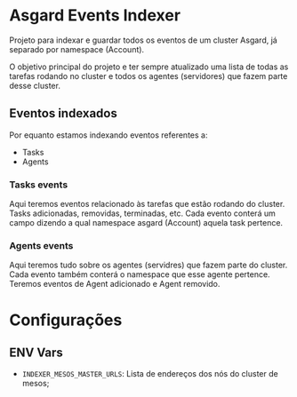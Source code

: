 # Asgard Events Indexer

Projeto para indexar e guardar todos os eventos de um cluster Asgard, já separado por namespace (Account).

O objetivo principal do projeto e ter sempre atualizado uma lista de todas as tarefas rodando no cluster e todos
os agentes (servidores) que fazem parte desse cluster.


## Eventos indexados

Por equanto estamos indexando eventos referentes a:

- Tasks
- Agents


### Tasks events

Aqui teremos eventos relacionado às tarefas que estão rodando do cluster. Tasks adicionadas, removidas, terminadas, etc.
Cada evento conterá um campo dizendo a qual namespace asgard (Account) aquela task pertence.

### Agents events

Aqui teremos tudo sobre os agentes (servidres) que fazem parte do cluster. Cada evento também conterá o namespace que esse agente pertence.
Teremos eventos de Agent adicionado e Agent removido.



# Configurações

## ENV Vars

 - `INDEXER_MESOS_MASTER_URLS`: Lista de endereços dos nós do cluster de mesos;

